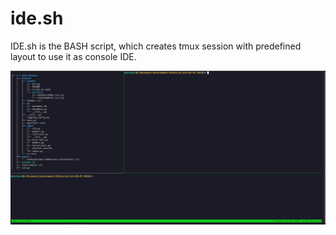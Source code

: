 # ide.sh
IDE.sh is the BASH script, which creates tmux session with predefined layout to use it as console IDE.  

![IDE.sh example screenshot](./idesh)
